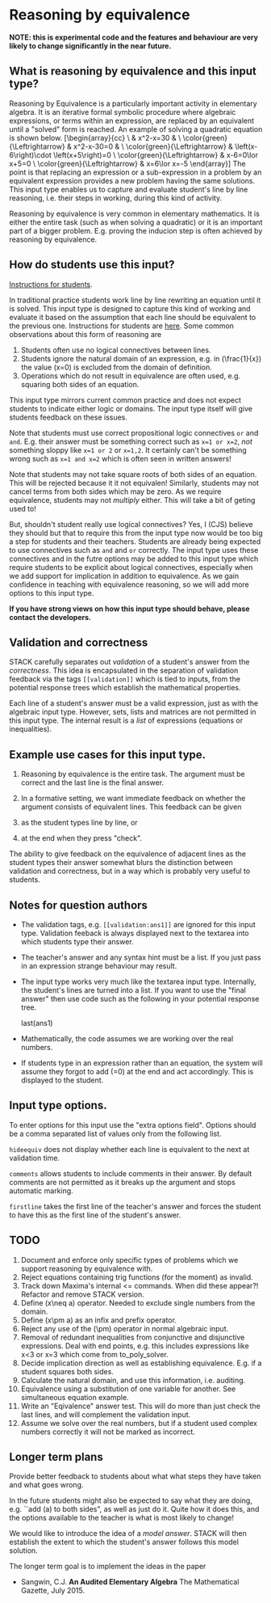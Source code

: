 # Reasoning by equivalence

__NOTE: this is experimental code and the features and behaviour are very likely to change significantly in the near future.__

##  What is reasoning by equivalence and this input type?

Reasoning by Equivalence is a particularly important activity in elementary algebra.  It is an iterative formal symbolic procedure where algebraic expressions, or terms within an expression, are replaced by an equivalent until a "solved" form is reached. 
An example of solving a quadratic equation is shown below.
\[\begin{array}{cc} \  & x^2-x=30 & \\ 
\color{green}{\Leftrightarrow} & x^2-x-30=0 & \\
\color{green}{\Leftrightarrow} & \left(x-6\right)\cdot \left(x+5\right)=0 \\
\color{green}{\Leftrightarrow} & x-6=0\lor x+5=0 \\ 
\color{green}{\Leftrightarrow} & x=6\lor x=-5 
\end{array}\]
The point is that replacing an expression or a sub-expression in a problem by an equivalent expression provides a new problem having the same solutions.
This input type enables us to capture and evaluate student's line by line reasoning, i.e. their steps in working, during this kind of activity.

Reasoning by equivalence is very common in elementary mathematics.  It is either the entire task (such as when solving a quadratic) or it is an important part of a bigger problem.  E.g. proving the inducion step is often achieved by reasoning by equivalence.  

## How do students use this input?

[Instructions for students](../Students/Equivalence_reasoning.md).

In traditional practice students work line by line rewriting an equation until it is solved.  This input type is designed to capture this kind of working and evaluate it based on the assumption that each line should be equivalent to the previous one.  Instructions for students are [here](../Students/Equivalence_reasoning.md).  Some common observations about this form of reasoning are

1. Students often use no logical connectives between lines.
2. Students ignore the natural domain of an expression, e.g. in \(\frac{1}{x}\) the value \(x=0\) is excluded from the domain of definition.
3. Operations which do not result in equivalence are often used, e.g. squaring both sides of an equation.

This input type mirrors current common practice and does not expect students to indicate either logic or domains.  The input type itself will give students feedback on these issues.

Note that students must use correct propositional logic connectives `or` and `and`.  E.g. their answer must be something correct such as `x=1 or x=2`, *not* something sloppy like `x=1 or 2` or `x=1,2`.  It certainly can't be something wrong such as `x=1 and x=2` which is often seen in written answers!

Note that students may not take square roots of both sides of an equation.  This will be rejected because it it not equivalen!  Similarly, students may not cancel terms from both sides which may be zero.  As we require equivalence, students may not *multiply* either.  This will take a bit of geting used to!

But, shouldn't student really use logical connectives?  Yes, I (CJS) believe they should but that to require this from the input type now would be too big a step for students and their teachers.  Students are already being expected to use connectives such as `and` and `or` correctly.  The input type uses these connectives and in the futre options may be added to this input type which require students to be explicit about logical connectives, especially when we add support for implication in addition to equivalence.  As we gain confidence in teaching with equivalence reasoning, so we will add more options to this input type.

__If you have strong views on how this input type should behave, please contact the developers.__

## Validation and correctness

STACK carefully separates out *validation* of a student's answer from the *correctness*.  This idea is encapsulated in the separation of validation feedback via the tags `[[validation]]` which is tied to inputs, from the potential response trees which establish the mathematical properties.

Each line of a student's answer must be a valid expression, just as with the algebraic input type.  However, sets, lists and matrices are not permitted in this input type.  The internal result is a *list* of expressions (equations or inequalities).

## Example use cases for this input type.

1. Reasoning by equivalence is the entire task.  The argument must be correct and the last line is the final answer.

2. In a formative setting, we want immediate feedback on whether the argument consists of equivalent lines.  This feedback can be given
  1. as the student types line by line, or
  2. at the end when they press "check".
  
The ability to give feedback on the equivalence of adjacent lines as the student types their answer somewhat blurs the distinction between validation and correctness, but in a way which is probably very useful to students.

## Notes for question authors

* The validation tags, e.g. `[[validation:ans1]]` are ignored for this input type.  Validation feeback is always displayed next to the textarea into which students type their answer.
* The teacher's answer and any syntax hint must be a list.  If you just pass in an expression strange behaviour may result.
* The input type works very much like the textarea input type.  Internally, the student's lines are turned into a list.  If you want to use the "final answer" then use code such as  the following in your potential response tree.

    last(ans1)
* Mathematically, the code assumes we are working over the real numbers.
* If students type in an expression rather than an equation, the system will assume they forgot to add \(=0\) at the end and act accordingly.  This is displayed to the student.

## Input type options.

To enter options for this input use the "extra options field".   Options should be a comma separated list of values only from the following list.

`hideequiv` does not display whether each line is equivalent to the next at validation time.

`comments` allows students to include comments in their answer.  By default comments are not permitted as it breaks up the argument and stops automatic marking.

`firstline` takes the first line of the teacher's answer and forces the student to have this as the first line of the student's answer.

## TODO

1. Document and enforce only specific types of problems which we support reasoning by equivalence with.
2. Reject equations containing trig functions (for the moment) as invalid.
3. Track down Maxima's internal <= commands.  When did these appear?!  Refactor and remove STACK version.
4. Define \(x\neq a\) operator.  Needed to exclude single numbers from the domain.
5. Define \(x\pm a\) as an infix and prefix operator.  
6. Reject any use of the \(\pm\) operator in normal algebraic input.
7. Removal of redundant inequalities from conjunctive and disjunctive expressions.  Deal with end points, e.g. this includes expressions like x<3 or x=3 which come from to_poly_solver.
8. Decide implication direction as well as establishing equivalence.  E.g. if a student squares both sides.
9. Calculate the natural domain, and use this information, i.e. auditing.
10. Equivalence using a substitution of one variable for another.  See simultaneous equation example.
11. Write an "Eqivalence" answer test.  This will do more than just check the last lines, and will complement the validation input.
12. Assume we solve over the real numbers, but if a student used complex numbers correctly it will not be marked as incorrect.

## Longer term plans

Provide better feedback to students about what what steps they have taken and what goes wrong.

In the future students might also be expected to say what they are doing, e.g. ``add \(a\) to both sides", as well as just do it.  Quite how it does this, and the options available to the teacher is what is most likely to change!  

We would like to introduce the idea of a *model answer*.  STACK will then establish the extent to which the student's answer follows this model solution.

The longer term goal is to implement the ideas in the paper 

* Sangwin, C.J. __An Audited Elementary Algebra__ The Mathematical Gazette, July 2015.

